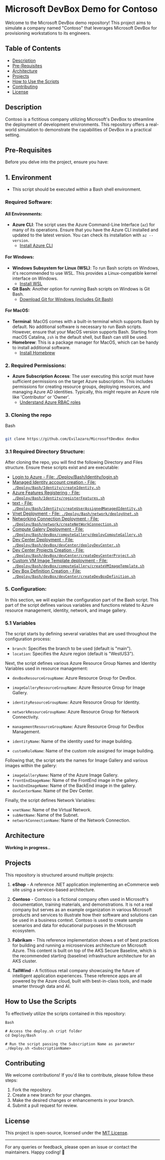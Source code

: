 # Microsoft DevBox Demo for Contoso

Welcome to the Microsoft DevBox demo repository! This project aims to simulate a company named "Contoso" that leverages Microsoft DevBox for provisioning workstations to its engineers.

## Table of Contents

- [Description](#description)
- [Pre-Requisites](#pre-requisites)
- [Architecture](#architecture)
- [Projects](#projects)
- [How to Use the Scripts](#how-to-use-the-scripts)
- [Contributing](#contributing)
- [License](#license)

## Description

Contoso is a fictitious company utilizing Microsoft's DevBox to streamline the deployment of development environments. This repository offers a real-world simulation to demonstrate the capabilities of DevBox in a practical setting.

## Pre-Requisites

Before you delve into the project, ensure you have:

## 1. Environment
- This script should be executed within a Bash shell environment.

### Required Software:

#### All Environments:
- **Azure CLI**: The script uses the Azure Command-Line Interface (`az`) for many of its operations. Ensure that you have the Azure CLI installed and updated to the latest version. You can check its installation with `az --version`.
  - [Install Azure CLI](https://docs.microsoft.com/en-us/cli/azure/install-azure-cli)

#### For Windows:
- **Windows Subsystem for Linux (WSL)**: To run Bash scripts on Windows, it's recommended to use WSL. This provides a Linux-compatible kernel interface on Windows.
  - [Install WSL](https://docs.microsoft.com/en-us/windows/wsl/install)
- **Git Bash**: Another option for running Bash scripts on Windows is Git Bash.
  - [Download Git for Windows (includes Git Bash)](https://gitforwindows.org/)

#### For MacOS:
- **Terminal**: MacOS comes with a built-in terminal which supports Bash by default. No additional software is necessary to run Bash scripts. However, ensure that your MacOS version supports Bash. Starting from macOS Catalina, `zsh` is the default shell, but Bash can still be used.
- **Homebrew**: This is a package manager for MacOS, which can be handy to install additional software.
  - [Install Homebrew](https://brew.sh/)

### 2. Required Permissions:
- **Azure Subscription Access**: The user executing this script must have sufficient permissions on the target Azure subscription. This includes permissions for creating resource groups, deploying resources, and managing Azure AD identities. Typically, this might require an Azure role like 'Contributor' or 'Owner'. 
  - [Understand Azure RBAC roles](https://docs.microsoft.com/en-us/azure/role-based-access-control/overview)

### 3. Cloning the repo


Bash
```sh

git clone https://github.com/Evilazaro/MicrosoftDevBox devBox

```
### 3.1 Required Directory Structure:
After cloning the repo, you will find the following Directory and Files structure. Ensure these scripts exist and are executable:
  
- [Login to Azure - File: ./Deploy/Bash/Identity/login.sh](./Deploy/Bash/Identity/login.md)
- [Managed Identity account creation - File: `./Deploy/Bash/Identity/createIdentity.sh`](./Deploy/Bash/Identity/createIdentity.sh)
- [Azure Features Registering - File: `./Deploy/Bash/Identity/registerFeatures.sh`](./Deploy/Bash/Identity/registerFeatures.sh)
- [text - File: `./Deploy/Bash/Identity/createUserAssignedManagedIdentity.sh`](./Deploy/Bash/Identity/createUserAssignedManagedIdentity.sh)
- [Vnet Deployment - File: `./Deploy/Bash/network/deployVnet.sh`](./Deploy/Bash/network/deployVnet.sh)
- [Networking Connection Deployment - File: `./Deploy/Bash/network/createNetWorkConnection.sh`](./Deploy/Bash/network/createNetWorkConnection.sh)
- [Compute Galery Deployment - File: `./Deploy/Bash/devBox/computeGallery/deployComputeGallery.sh`](./Deploy/Bash/devBox/computeGallery/deployComputeGallery.sh)
- [Dev Center Deployment - File: `./Deploy/Bash/devBox/devCenter/deployDevCenter.sh`](./Deploy/Bash/devBox/devCenter/deployDevCenter.sh)
- [Dev Center Projects Creation - File: `./Deploy/Bash/devBox/devCenter/createDevCenterProject.sh`](./Deploy/Bash/devBox/devCenter/createDevCenterProject.sh)
- [Custom VM Image Template deployment - File: `./Deploy/Bash/devBox/computeGallery/createVMImageTemplate.sh`](./Deploy/Bash/devBox/computeGallery/createVMImageTemplate.sh)
- [Dev Box Definition Creation - File: `./Deploy/Bash/devBox/devCenter/createDevBoxDefinition.sh`](./Deploy/Bash/devBox/devCenter/createDevBoxDefinition.sh)

### 5. Configuration:

In this section, we will explain the configuration part of the Bash script. This part of the script defines various variables and functions related to Azure resource management, identity, network, and image gallery.

### 5.1 Variables

The script starts by defining several variables that are used throughout the configuration process:

- `branch`: Specifies the branch to be used (default is "main").
- `location`: Specifies the Azure region (default is "WestUS3").

Next, the script defines various Azure Resource Group Names and Identity Variables used in resource management:

- `devBoxResourceGroupName`: Azure Resource Group for DevBox.
- `imageGalleryResourceGroupName`: Azure Resource Group for Image Gallery.
- `identityResourceGroupName`: Azure Resource Group for Identity.
- `networkResourceGroupName`: Azure Resource Group for Network Connectivity.
- `managementResourceGroupName`: Azure Resource Group for DevBox Management.

- `identityName`: Name of the identity used for image building.
- `customRoleName`: Name of the custom role assigned for image building.

Following that, the script sets the names for Image Gallery and various images within the gallery:

- `imageGalleryName`: Name of the Azure Image Gallery.
- `frontEndImageName`: Name of the FrontEnd image in the gallery.
- `backEndImageName`: Name of the BackEnd image in the gallery.
- `devCenterName`: Name of the Dev Center.

Finally, the script defines Network Variables:

- `vnetName`: Name of the Virtual Network.
- `subNetName`: Name of the Subnet.
- `networkConnectionName`: Name of the Network Connection.

## Architecture

**Working in progress..**

## Projects

This repository is structured around multiple projects:

1. **eShop**      - A reference .NET application implementing an eCommerce web site using a services-based architecture.

2. **Contoso**    - Contoso is a fictional company often used in Microsoft's documentation, training materials, and demonstrations. It is not a real company but serves as an example organization in various Microsoft products and services to illustrate how their software and solutions can be used in a business context. Contoso is used to create sample scenarios and data for educational purposes in the Microsoft ecosystem.

3. **Fabrikam**   - This reference implementation shows a set of best practices for building and running a microservices architecture on Microsoft Azure. This content is built on top of the AKS Secure Baseline, which is the recommended starting (baseline) infrastructure architecture for an AKS cluster.

4. **TailWind**   - A fictitious retail company showcasing the future of intelligent application experiences. These reference apps are all powered by the Azure cloud, built with best-in-class tools, and made smarter through data and AI.

## How to Use the Scripts

To effectively utilize the scripts contained in this repository:

```
Bash

# Access the deploy.sh cript folder
cd Deploy/Bash

# Run the script passing the Subscription Name as parameter
./deploy.sh <SubscriptionName>

```

## Contributing

We welcome contributions! If you'd like to contribute, please follow these steps:

1. Fork the repository.
2. Create a new branch for your changes.
3. Make the desired changes or enhancements in your branch.
4. Submit a pull request for review.

## License

This project is open-source, licensed under the [MIT License](LICENSE).

---

For any queries or feedback, please open an issue or contact the maintainers. Happy coding! 🚀
